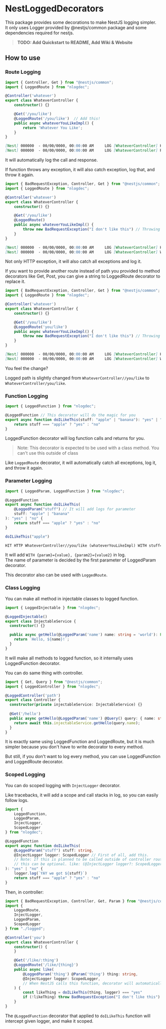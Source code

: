 # NestLoggedDecorators

This package provides some decorations to make NestJS logging simpler.  
It only uses Logger provided by @nestjs/common package and some dependencies required for nestjs.

> **TODO: Add Quickstart to README, Add Wiki & Website**

## How to use

### Route Logging

```ts
import { Controller, Get } from "@nestjs/common";
import { LoggedRoute } from "nlogdec";

@Controller('whatever')
export class WhateverController {
    constructor() {}

    @Get('/you/like')
    @LoggedRoute('/you/like')  // Add this!
    public async whateverYouLikeImpl() {
        return 'Whatever You Like';
    }
}
```

```md
[Nest] 000000  - 00/00/0000, 00:00:00 AM     LOG [WhateverController] HIT HTTP WhateverController//you/like (whateverYouLikeImpl)
[Nest] 000000  - 00/00/0000, 00:00:00 AM     LOG [WhateverController] RETURNED RESPONSE WhateverController//you/like (whateverYouLikeImpl)
```

It will automatically log the call and response.

If function throws any exception, it will also catch exception, log that, and throw it again.

```ts
import { BadRequestException, Controller, Get } from "@nestjs/common";
import { LoggedRoute } from "nlogdec";

@Controller('whatever')
export class WhateverController {
    constructor() {}

    @Get('/you/like')
    @LoggedRoute()
    public async whateverYouLikeImpl() {
        throw new BadRequestException("I don't like this") // Throwing HTTP exception here
    }
}
```

```md
[Nest] 000000  - 00/00/0000, 00:00:00 AM     LOG [WhateverController] HIT HTTP WhateverController//you/like (whateverYouLikeImpl)
[Nest] 000000  - 00/00/0000, 00:00:00 AM     LOG [WhateverController] WHILE HTTP WhateverController//you/like (whateverYouLikeImpl) ERROR BadRequestException: I don't like this
```

Not only HTTP exception, it will also catch all exceptions and log it.

If you want to provide another route instead of path you provided to method decorators like Get, Post, you can give a string to LoggedRoute decorator to replace it.

```ts
import { BadRequestException, Controller, Get } from "@nestjs/common";
import { LoggedRoute } from "nlogdec";

@Controller('whatever')
export class WhateverController {
    constructor() {}

    @Get('/you/like')
    @LoggedRoute('you/like')
    public async whateverYouLikeImpl() {
        throw new BadRequestException("I don't like this") // Throwing HTTP exception here
    }
}
```

```md
[Nest] 000000  - 00/00/0000, 00:00:00 AM     LOG [WhateverController] HIT HTTP WhateverController/you/like (whateverYouLikeImpl)
[Nest] 000000  - 00/00/0000, 00:00:00 AM     LOG [WhateverController] WHILE HTTP WhateverController/you/like (whateverYouLikeImpl) ERROR BadRequestException: I don't like this
```

You feel the change?

Logged path is slightly changed from `WhateverController//you/like` to `WhateverController/you/like`.

### Function Logging

```ts
import { LoggedFunction } from "nlogdec";

@LoggedFunction // This decorator will do the magic for you
export async function doILikeThis(stuff: "apple" | "banana"): "yes" | "no" {
    return stuff === "apple" ? "yes" : "no"
}
```

LoggedFunction decorator will log function calls and returns for you.

> Note: This decorator is expected to be used with a class method. You can't use this outside of class

Like `LoggedRoute` decorator, it will automatically catch all exceptions, log it, and throw it again.

### Parameter Logging

```ts
import { LoggedParam, LoggedFunction } from "nlogdec";

@LoggedFunction
export async function doILikeThis(
    @LoggedParam("stuff") // It will add logs for parameter
    stuff: "apple" | "banana"
): "yes" | "no" {
    return stuff === "apple" ? "yes" : "no"
}

doILikeThis("apple")
```

```md
HIT HTTP WhateverController//you/like (whateverYouLikeImpl) WITH stuff="apple"
```

It will add `WITH {param}={value}, {param2}={value2}` in log.  
The name of parameter is decided by the first parameter of LoggedParam decorator.

This decorator also can be used with `LoggedRoute`.

### Class Logging

You can make all method in injectable classes to logged function.

```ts
import { LoggedInjectable } from "nlogdec";

@LoggedInjectable()
export class InjectableService {
  constructor() {}

  public async getHello(@LoggedParam('name') name: string = 'world'): Promise<string> {
    return `Hello, ${name}!`;
  }
}
```

It will make all methods to logged function, so it internally uses LoggedFunction decorator.

You can do same thing with controller.

```ts
import { Get, Query } from "@nestjs/common";
import { LoggedController } from "nlogdec";

@LoggedController('path')
export class Controller {
  constructor(private injectableService: InjectableService) {}
  
  @Get('/hello')
  public async getHello(@LoggedParam('name') @Query() query: { name: string }): Promise<string> {
    return await this.injectableService.getHello(query.name);
  }
}
```

It is exactly same using LoggedFunction and LoggedRoute, but it is much simpler because you don't have to write decorator to every method.

But still, if you don't want to log every method, you can use LoggedFunction and LoggedRoute decorator.

### Scoped Logging

You can do scoped logging with `InjectLogger` decorator.

Like tracebacks, it will add a scope and call stacks in log, so you can easily follow logs.

```ts
import {
    LoggedFunction, 
    LoggedParam, 
    InjectLogger, 
    ScopedLogger
} from "nlogdec";

@LoggedFunction
export async function doILikeThis(
    @LoggedParam("stuff") stuff: string,
    @InjectLogger logger: ScopedLogger // First of all, add this.
    // Note: If this is planned to be called outside of controller route function, 
    // this can be optional. like: (@InjectLogger logger?: ScopedLogger)
): "yes" | "no" {
    logger.log(`YAY we got ${stuff}`)
    return stuff === "apple" ? "yes" : "no"
}
```

Then, in controller:

```ts
import { BadRequestException, Controller, Get, Param } from "@nestjs/common";
import {
    LoggedRoute,
    InjectLogger, 
    LoggedParam, 
    ScopedLogger
} from "./logged";

@Controller('you')
export class WhateverController {
    constructor() {
    }

    @Get('/like/:thing')
    @LoggedRoute('/like/{thing}')
    public async like(
        @LoggedParam('thing') @Param('thing') thing: string,
        @InjectLogger logger: ScopedLogger,
        // When NestJS calls this function, decorator will automatically fills this logger parameter.
    ) {
        const likeThing = doILikeThis(thing, logger) === "yes"
        if (!likeThing) throw BadRequestException("I don't like this")
    }
}
```

The `@LoggedFunction` decorator that applied to `doILikeThis` function will intercept given logger, and make it scoped.
